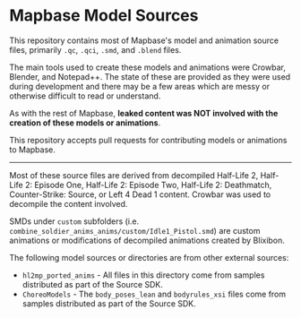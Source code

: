# Mapbase Model Sources

This repository contains most of Mapbase's model and animation source files, primarily `.qc`, `.qci`, `.smd`, and `.blend` files.

The main tools used to create these models and animations were Crowbar, Blender, and Notepad++. The state of these are provided as
they were used during development and there may be a few areas which are messy or otherwise difficult to read or understand.

As with the rest of Mapbase, **leaked content was NOT involved with the creation of these models or animations**.

This repository accepts pull requests for contributing models or animations to Mapbase.

---

Most of these source files are derived from decompiled Half-Life 2, Half-Life 2: Episode One, Half-Life 2: Episode Two, Half-Life 2: Deathmatch, Counter-Strike: Source, or Left 4 Dead 1 content. Crowbar was used to decompile the content involved.

SMDs under `custom` subfolders (i.e. `combine_soldier_anims_anims/custom/Idle1_Pistol.smd`) are custom animations or modifications of decompiled animations created by Blixibon.

The following model sources or directories are from other external sources:

* `hl2mp_ported_anims` - All files in this directory come from samples distributed as part of the Source SDK.
* `ChoreoModels` - The `body_poses_lean` and `bodyrules_xsi` files come from samples distributed as part of the Source SDK.
